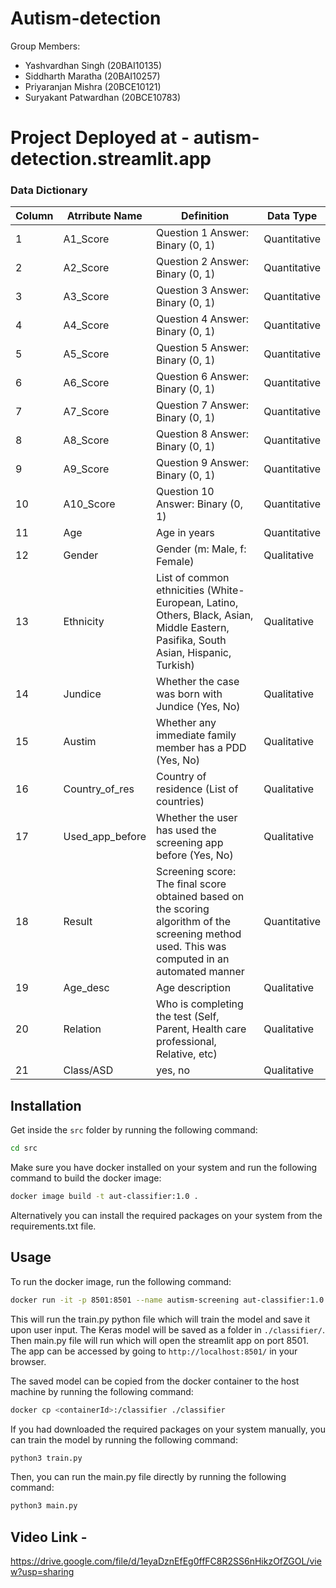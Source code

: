 # Autism-detection

Group Members:
- Yashvardhan Singh (20BAI10135)
- Siddharth Maratha (20BAI10257)
- Priyaranjan Mishra (20BCE10121)
- Suryakant Patwardhan (20BCE10783)

# Project Deployed at - autism-detection.streamlit.app

### Data Dictionary 

| Column   | Atrribute Name  	| Definition                                                                                                                                          | Data Type    |
|----------|--------------------|-----------------------------------------------------------------------------------------------------------------------------------------------------|--------------|
| 1        | A1_Score        	| Question 1 Answer: Binary (0, 1)                                                                                                                    | Quantitative |
| 2        | A2_Score        	| Question 2 Answer: Binary (0, 1)                                                                                                                    | Quantitative |
| 3        | A3_Score        	| Question 3 Answer: Binary (0, 1)                                                                                                                    | Quantitative |
| 4        | A4_Score        	| Question 4 Answer: Binary (0, 1)                                                                                                                    | Quantitative |
| 5        | A5_Score        	| Question 5 Answer: Binary (0, 1)                                                                                                                    | Quantitative |
| 6        | A6_Score        	| Question 6 Answer: Binary (0, 1)                                                                                                                    | Quantitative |
| 7        | A7_Score        	| Question 7 Answer: Binary (0, 1)                                                                                                                    | Quantitative |
| 8        | A8_Score        	| Question 8 Answer: Binary (0, 1)                                                                                                                    | Quantitative |
| 9        | A9_Score        	| Question 9 Answer: Binary (0, 1)                                                                                                                    | Quantitative |
| 10       | A10_Score       	| Question 10 Answer: Binary (0,   1)                                                                                                                 | Quantitative |
| 11       | Age             	| Age in years                                                                                                                                        | Quantitative |
| 12       | Gender          	| Gender (m: Male, f: Female)                                                                                                                         | Qualitative  |
| 13       | Ethnicity       	| List of common ethnicities   (White-European, Latino, Others, Black, Asian, Middle Eastern, Pasifika,   South Asian, Hispanic, Turkish)             | Qualitative  |
| 14       | Jundice         	| Whether the case was born with   Jundice (Yes, No)                                                                                                  | Qualitative  |
| 15       | Austim          	| Whether any immediate family   member has a PDD (Yes, No)                                                                                           | Qualitative  |
| 16       | Country_of_res  	| Country of residence (List of   countries)                                                                                                          | Qualitative  |
| 17       | Used_app_before 	| Whether the user has used the   screening app before (Yes, No)                                                                                      | Qualitative  |
| 18       | Result          	| Screening score: The final score   obtained based on the scoring algorithm of the screening method used. This   was computed in an automated manner | Quantitative |
| 19       | Age_desc        	| Age description                                                                                                                                     | Qualitative  |
| 20       | Relation        	| Who is completing the test   (Self, Parent, Health care professional, Relative, etc)                                                                | Qualitative  |
| 21       | Class/ASD       	| yes, no                                                                                                                                             | Qualitative  |


## Installation

Get inside the `src` folder by running the following command:
```bash
cd src
```

Make sure you have docker installed on your system and run the following command to build the docker image:
```bash
docker image build -t aut-classifier:1.0 .
```

Alternatively you can install the required packages on your system from the requirements.txt file.

## Usage

To run the docker image, run the following command:
```bash
docker run -it -p 8501:8501 --name autism-screening aut-classifier:1.0
```
This will run the train.py python file which will train the model and save it upon user input. The Keras model will be saved as a folder in `./classifier/`.
Then main.py file will run which will open the streamlit app on port 8501. The app can be accessed by going to `http://localhost:8501/` in your browser.

The saved model can be copied from the docker container to the host machine by running the following command:
```bash
docker cp <containerId>:/classifier ./classifier
```

If you had downloaded the required packages on your system manually, you can train the model by running the following command:
```bash
python3 train.py
```
Then, you can run the main.py file directly by running the following command:
```bash
python3 main.py
```

## Video Link - 
https://drive.google.com/file/d/1eyaDznEfEg0ffFC8R2SS6nHikzOfZGOL/view?usp=sharing
